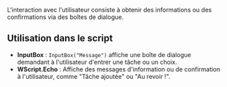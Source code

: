 L'interaction avec l'utilisateur consiste à obtenir des informations ou des confirmations via des boîtes de dialogue.

## Utilisation dans le script

- **InputBox** : `InputBox("Message")` affiche une boîte de dialogue demandant à l'utilisateur d'entrer une tâche ou un choix.
- **WScript.Echo** : Affiche des messages d'information ou de confirmation à l'utilisateur, comme "Tâche ajoutée" ou "Au revoir !".